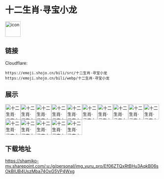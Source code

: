 # 十二生肖·寻宝小龙
<img src="https://emoji.shojo.cn/bili/src/十二生肖·寻宝小龙/icon.png" width="50" height="50" alt="icon">

## 链接
Cloudflare:
```
https://emoji.shojo.cn/bili/src/十二生肖·寻宝小龙
https://emoji.shojo.cn/bili/webp/十二生肖·寻宝小龙
```
## 展示
<img src="https://emoji.shojo.cn/bili/src/十二生肖·寻宝小龙/十二生肖·寻宝小龙-苏醒了.png" width="50" height="50" alt="十二生肖·寻宝小龙-苏醒了"><img src="https://emoji.shojo.cn/bili/src/十二生肖·寻宝小龙/十二生肖·寻宝小龙-无语.png" width="50" height="50" alt="十二生肖·寻宝小龙-无语"><img src="https://emoji.shojo.cn/bili/src/十二生肖·寻宝小龙/十二生肖·寻宝小龙-石化.png" width="50" height="50" alt="十二生肖·寻宝小龙-石化"><img src="https://emoji.shojo.cn/bili/src/十二生肖·寻宝小龙/十二生肖·寻宝小龙-看戏.png" width="50" height="50" alt="十二生肖·寻宝小龙-看戏"><img src="https://emoji.shojo.cn/bili/src/十二生肖·寻宝小龙/十二生肖·寻宝小龙-？.png" width="50" height="50" alt="十二生肖·寻宝小龙-？"><img src="https://emoji.shojo.cn/bili/src/十二生肖·寻宝小龙/十二生肖·寻宝小龙-骄傲.png" width="50" height="50" alt="十二生肖·寻宝小龙-骄傲"><img src="https://emoji.shojo.cn/bili/src/十二生肖·寻宝小龙/十二生肖·寻宝小龙-危.png" width="50" height="50" alt="十二生肖·寻宝小龙-危"><img src="https://emoji.shojo.cn/bili/src/十二生肖·寻宝小龙/十二生肖·寻宝小龙-直视我.png" width="50" height="50" alt="十二生肖·寻宝小龙-直视我"><img src="https://emoji.shojo.cn/bili/src/十二生肖·寻宝小龙/十二生肖·寻宝小龙-泪6了出来.png" width="50" height="50" alt="十二生肖·寻宝小龙-泪6了出来"><img src="https://emoji.shojo.cn/bili/src/十二生肖·寻宝小龙/十二生肖·寻宝小龙-龙龙看手机.png" width="50" height="50" alt="十二生肖·寻宝小龙-龙龙看手机"><img src="https://emoji.shojo.cn/bili/src/十二生肖·寻宝小龙/十二生肖·寻宝小龙-开心.png" width="50" height="50" alt="十二生肖·寻宝小龙-开心"><img src="https://emoji.shojo.cn/bili/src/十二生肖·寻宝小龙/十二生肖·寻宝小龙-龙龙震惊.png" width="50" height="50" alt="十二生肖·寻宝小龙-龙龙震惊"><img src="https://emoji.shojo.cn/bili/src/十二生肖·寻宝小龙/十二生肖·寻宝小龙-眠了.png" width="50" height="50" alt="十二生肖·寻宝小龙-眠了"><img src="https://emoji.shojo.cn/bili/src/十二生肖·寻宝小龙/十二生肖·寻宝小龙-心动的感觉.png" width="50" height="50" alt="十二生肖·寻宝小龙-心动的感觉"><img src="https://emoji.shojo.cn/bili/src/十二生肖·寻宝小龙/十二生肖·寻宝小龙-擤鼻涕.png" width="50" height="50" alt="十二生肖·寻宝小龙-擤鼻涕">

## 下载地址

https://shamiko-my.sharepoint.com/:u:/g/personal/img_yuru_pro/Ef06ZTQxRtBHu3AqkB06sOkBIUB4UszMba74OxG5VP4Wxg